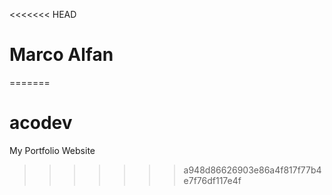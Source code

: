 <<<<<<< HEAD
# Marco Alfan
=======
# acodev
My Portfolio Website
>>>>>>> a948d86626903e86a4f817f77b4e7f76df117e4f
